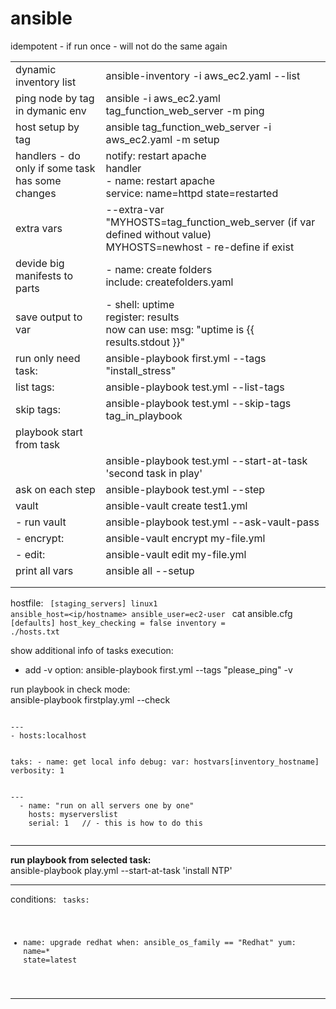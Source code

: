 # ansible
idempotent - if run once - will not do the same again 

<table>
  <tr><td>dynamic inventory list</td> <td> ansible-inventory -i aws_ec2.yaml --list</td> </tr>
<tr><td>ping node by tag in dymanic env</td> <td>ansible -i aws_ec2.yaml tag_function_web_server -m ping</td> </tr>
<tr><td>host setup by tag</td> <td>ansible tag_function_web_server -i aws_ec2.yaml -m setup</td> </tr>
<tr><td>handlers - do only if some task has some changes</td> <td>notify: restart apache <br> handler<br>- name: restart apache<br>service: name=httpd state=restarted </td> </tr>
<tr><td>extra vars </td> <td>--extra-var "MYHOSTS=tag_function_web_server  (if var defined without value) <br> MYHOSTS=newhost - re-define if exist</td> </tr>
<tr><td>devide big manifests to parts</td> <td>- name: create folders<br> include: createfolders.yaml </td> </tr>
<tr><td>save output to var</td> <td>- shell: uptime<br>register: results<br> now can use: msg: "uptime is {{ results.stdout }}"</td> </tr>
<tr><td>run only need task:</td> <td>ansible-playbook first.yml --tags "install_stress"</td> </tr>
<tr><td>list tags:</td> <td>ansible-playbook test.yml --list-tags</td> </tr>
<tr><td>skip tags:</td> <td>ansible-playbook test.yml --skip-tags tag_in_playbook</td> </tr>
<tr><td>playbook start from task</td> <td></td> </tr>
<tr><td></td> <td>ansible-playbook test.yml --start-at-task 'second task in play'</td> </tr>
<tr><td>ask on each step</td> <td>ansible-playbook test.yml --step </td> </tr>
<tr><td>vault</td> <td>ansible-vault create test1.yml</td> </tr>
<tr><td>- run vault</td> <td>ansible-playbook test.yml --ask-vault-pass</td> </tr>
<tr><td>- encrypt:</td> <td>ansible-vault encrypt my-file.yml</td> </tr>
<tr><td>- edit:</td> <td>ansible-vault edit my-file.yml</td> </tr>
<tr><td>print all vars</td> <td>ansible all --setup</td> </tr>
<tr><td></td> <td></td> </tr>
<tr><td></td> <td></td> </tr>
 </table>


hostfile:
<code>
[staging_servers]
linux1 ansible_host=<ip/hostname> ansible_user=ec2-user
</code>
cat ansible.cfg 
<code>
[defaults]
host_key_checking = false
inventory         = ./hosts.txt
  </code>
  
  
  
show additional info of tasks execution:
  - add -v option: ansible-playbook first.yml --tags "please_ping" -v

  
run playbook in check mode:
<br> ansible-playbook firstplay.yml --check
  
  
<code>
---
- hosts:localhost
  
  taks:
    - name: get local info
      debug:
      var: hostvars[inventory_hostname]
      verbosity: 1
  </code>
  
  
  
<code>
---
  - name: "run on all servers one by one"
    hosts: myserverslist
    serial: 1   // - this is how to do this
  </code>
  
  
-----
  <b>run playbook from selected task:</b><br>
ansible-playbook play.yml --start-at-task 'install NTP'

----
conditions:
<code>
tasks:
  - name: upgrade redhat
    when: ansible_os_family == "Redhat"
    yum: name=* state=latest
</code>
  
-----------
